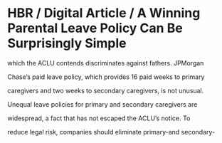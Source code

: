 # HBR / Digital Article / A Winning Parental Leave Policy Can Be Surprisingly Simple

which the ACLU contends discriminates against fathers. JPMorgan

Chase’s paid leave policy, which provides 16 paid weeks to primary

caregivers and two weeks to secondary caregivers, is not unusual.

Unequal leave policies for primary and secondary caregivers are

widespread, a fact that has not escaped the ACLU’s notice. To

reduce legal risk, companies should eliminate primary-and secondary-